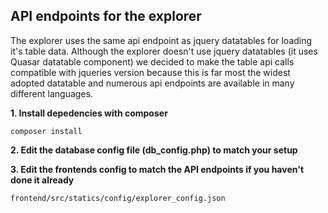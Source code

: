 <h2>API endpoints for the explorer</h2>
<p>The explorer uses the same api endpoint as jquery datatables for loading it's table data. Although the explorer doesn't use jquery datatables (it uses Quasar datatable component) we decided to make the table api calls compatible with jqueries version because this is far most the widest adopted datatable and numerous api endpoints are available in many different languages.</p>

**1. Install depedencies with composer**
```
composer install
```

**2. Edit the database config file (db_config.php) to match your setup**

**3. Edit the frontends config to match the API endpoints if you haven't done it already**

```
frontend/src/statics/config/explorer_config.json
```
